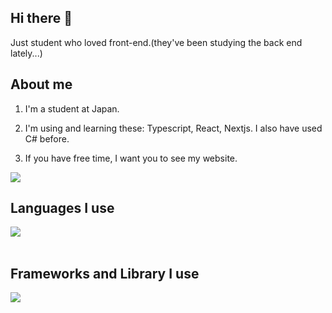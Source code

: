 ## Hi there 👋
Just student who loved front-end.(they've been studying the back end lately...)
<!--
**Kyuri-dao/Kyuri-dao** is a ✨ _special_ ✨ repository because its `README.md` (this file) appears on your GitHub profile.

Here are some ideas to get you started:

- 🔭 I’m currently working on ...
- 🌱 I’m currently learning ...
- 👯 I’m looking to collaborate on ...
- 🤔 I’m looking for help with ...
- 💬 Ask me about ...
- 📫 How to reach me: ...
- 😄 Pronouns: ...
- ⚡ Fun fact: ...
-->

## About me
1. I'm a student at Japan.

2. I'm using and learning these: Typescript, React, Nextjs. I also have used C# before.

3. If you have free time, I want you to see my website.

![](https://github-readme-stats.vercel.app/api/top-langs?username=Kyuri-dao)

## Languages I use

<img src="https://skillicons.dev/icons?i=typescript,python,cs,"> <br /><br />

## Frameworks and Library I use

<img src="https://skillicons.dev/icons?i=react,nextjs,supabase,dotnet"> <br /><br />
